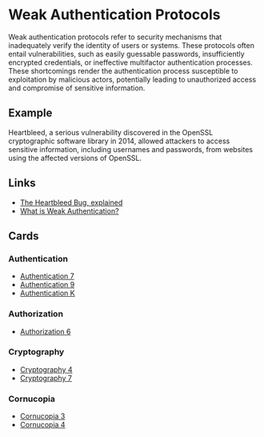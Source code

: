 # Weak Authentication Protocols
Weak authentication protocols refer to security mechanisms that inadequately verify the identity of users or systems. These protocols often entail vulnerabilities, such as easily guessable passwords, insufficiently encrypted credentials, or ineffective multifactor authentication processes. These shortcomings render the authentication process susceptible to exploitation by malicious actors, potentially leading to unauthorized access and compromise of sensitive information.

## Example
Heartbleed, a serious vulnerability discovered in the OpenSSL cryptographic software library in 2014, allowed attackers to access sensitive information, including usernames and passwords, from websites using the affected versions of OpenSSL.

## Links
- [The Heartbleed Bug, explained](https://www.vox.com/2014/6/19/18076318/heartbleed")
- [What is Weak Authentication?](https://affinity-it-security.com/what-is-weak-authentication/)

## Cards
### Authentication
- [Authentication 7](/authentication/7)
- [Authentication 9](/authentication/9)
- [Authentication K](/authentication/K)

### Authorization
- [Authorization 6](/authorization/6)

### Cryptography
- [Cryptography 4](/cryptography/4)
- [Cryptography 7](/cryptography/7)

### Cornucopia
- [Cornucopia 3](/cornucopia/3)
- [Cornucopia 4](/cornucopia/4)
